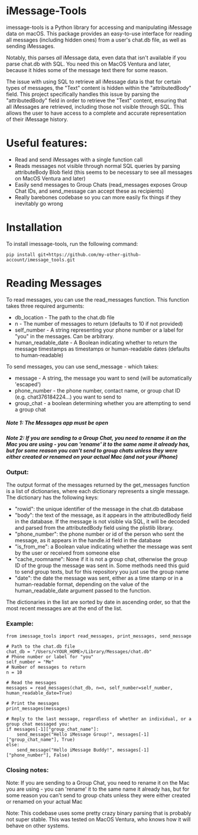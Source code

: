 # iMessage-Tools

imessage-tools is a Python library for accessing and manipulating iMessage data on macOS. This package provides an easy-to-use interface for reading all messages (including hidden ones) from a user's chat.db file, as well as sending iMessages.

Notably, this parses *all* iMessage data, even data that isn't available if you parse chat.db with SQL. You need this on MacOS Ventura and later, because it hides some of the message text there for some reason.

The issue with using SQL to retrieve all iMessage data is that for certain types of messages, the "Text" content is hidden within the "attributedBody" field. This project specifically handles this issue by parsing the "attributedBody" field in order to retrieve the "Text" content, ensuring that all iMessages are retrieved, including those not visible through SQL. This allows the user to have access to a complete and accurate representation of their iMessage history.

# Useful features:

 - Read and send iMessages with a single function call
 - Reads messages not visible through normal SQL queries by parsing attributeBody Blob field (this seems to be necessary to see all messages on MacOS Ventura and later)
 - Easily send messages to Group Chats (read_messages exposes Group Chat IDs, and send_message can accept these as recipients)
 - Really barebones codebase so you can more easily fix things if they inevitably go wrong

# Installation

To install imessage-tools, run the following command:

```
pip install git+https://github.com/my-other-github-account/imessage_tools.git
```
# Reading Messages

To read messages, you can use the read_messages function. This function takes three required arguments:

- db_location - The path to the chat.db file
- n - The number of messages to return (defaults to 10 if not provided)
- self_number - A string representing your phone number or a label for "you" in the messages. Can be arbitrary.
- human_readable_date - A Boolean indicating whether to return the message timestamps as timestamps or human-readable dates (defaults to human-readable)

To send messages, you can use send_message - which takes:

- message - A string, the message you want to send (will be automatically 'escaped')
- phone_number - the phone number, contact name, or group chat ID (e.g. chat376184224...) you want to send to
- group_chat - a boolean determining whether you are attempting to send a group chat

##### Note 1: The Messages app must be open

##### Note 2: If you are sending to a Group Chat, you need to rename it on the Mac you are using - you can 'rename' it to the same name it already has, but for some reason you can't send to group chats unless they were either created or renamed on your actual Mac (and not your iPhone)

### Output:

The output format of the messages returned by the get_messages function is a list of dictionaries, where each dictionary represents a single message. The dictionary has the following keys:

- "rowid": the unique identifier of the message in the chat.db database
- "body": the text of the message, as it appears in the attributedBody field in the database. If the message is not visible via SQL, it will be decoded and parsed from the attributedBody field using the plistlib library.
- "phone_number": the phone number or id of the person who sent the message, as it appears in the handle.id field in the database
- "is_from_me": a Boolean value indicating whether the message was sent by the user or received from someone else
- "cache_roomname": None if it is not a group chat, otherwise the group ID of the group the message was sent in. Some methods need this guid to send group texts, but for this repository you just use the group name
- "date": the date the message was sent, either as a time stamp or in a human-readable format, depending on the value of the human_readable_date argument passed to the function.

The dictionaries in the list are sorted by date in ascending order, so that the most recent messages are at the end of the list. 

### Example:
```
from imessage_tools import read_messages, print_messages, send_message

# Path to the chat.db file
chat_db = "/Users/<YOUR_HOME>/Library/Messages/chat.db"
# Phone number or label for "you"
self_number = "Me"
# Number of messages to return
n = 10

# Read the messages
messages = read_messages(chat_db, n=n, self_number=self_number, human_readable_date=True)

# Print the messages
print_messages(messages)

# Reply to the last message, regardless of whether an individual, or a group chat messaged you:
if messages[-1]["group_chat_name"]:
    send_message("Hello iMessage Group!", messages[-1]["group_chat_name"], True)
else:
    send_message("Hello iMessage Buddy!", messages[-1]["phone_number"], False)

```

### Closing notes:

Note: If you are sending to a Group Chat, you need to rename it on the Mac you are using - you can 'rename' it to the same name it already has, but for some reason you can't send to group chats unless they were either created or renamed on your actual Mac

Note: This codebase uses some pretty crazy binary parsing that is probably not super stable. This was tested on MacOS Ventura, who knows how it will behave on other systems.